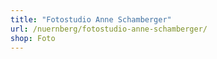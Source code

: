 ```yaml
---
title: "Fotostudio Anne Schamberger"
url: /nuernberg/fotostudio-anne-schamberger/
shop: Foto
---
```

